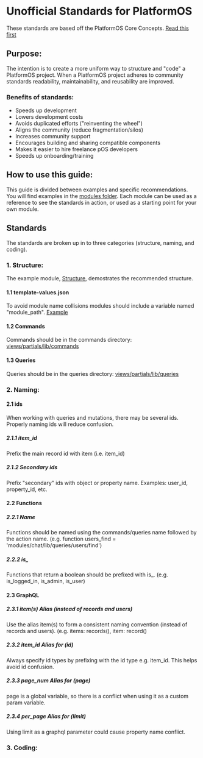 # Unofficial Standards for PlatformOS

These standards are based off the PlatformOS Core Concepts. [Read this first](https://documentation.platformos.com/developer-guide/pos-marketplace-template/core-concepts#general-rules)

## Purpose:
The intention is to create a more uniform way to structure and "code" a PlatformOS project. When a PlatformOS project adheres to community standards readability, maintainability, and reusability are improved.

### Benefits of standards:

- Speeds up development
- Lowers development costs
- Avoids duplicated efforts ("reinventing the wheel")
- Aligns the community (reduce fragmentation/silos)
- Increases community support
- Encourages building and sharing compatible components
- Makes it easier to hire freelance pOS developers
- Speeds up onboarding/training

## How to use this guide:
This guide is divided between examples and specific recommendations. You will find examples in the [modules folder](https://github.com/ScottBReynolds/pos-standards/tree/structure/modules). Each module can be used as a reference to see the standards in action, or used as a starting point for your own module.

## Standards
The standards are broken up in to three categories (structure, naming, and coding).

### 1. Structure: 
The example module, [Structure](https://github.com/ScottBReynolds/pos-standards/tree/structure/modules/structure), demostrates the recommended structure.

#### 1.1 template-values.json
To avoid module name collisions modules should include a variable named "module_path". [Example](https://github.com/ScottBReynolds/pos-standards/blob/structure/modules/structure/private/template-values.json)

#### 1.2 Commands
Commands should be in the commands directory: [views/partials/lib/commands](https://github.com/ScottBReynolds/pos-standards/tree/structure/modules/structure/private/views/partials/lib/commands)

#### 1.3 Queries
Queries should be in the queries directory: [views/partials/lib/queries](https://github.com/ScottBReynolds/pos-standards/tree/structure/modules/structure/private/views/partials/lib/queries)


### 2. Naming:

#### 2.1 ids
When working with queries and mutations, there may be several ids. Properly naming ids will reduce confusion.
##### 2.1.1 item_id
Prefix the main record id with item (i.e. item_id)
##### 2.1.2 Secondary ids
Prefix "secondary" ids with object or property name. Examples: user_id, property_id, etc.
#### 2.2 Functions
##### 2.2.1 Name
Functions should be named using the commands/queries name followed by the action name. (e.g. function users_find = 'modules/chat/lib/queries/users/find')
##### 2.2.2 is_
Functions that return a boolean should be prefixed with is_. (e.g. is_logged_in, is_admin, is_user)
#### 2.3 GraphQL
##### 2.3.1 item(s) Alias (instead of records and users)
Use the alias item(s) to form a consistent naming convention (instead of records and users). (e.g. items: records(), item: record()
##### 2.3.2 item_id Alias for (id)
Always specify id types by prefixing with the id type e.g. item_id. This helps avoid id confusion.
##### 2.3.3 page_num Alias for (page)
page is a global variable, so there is a conflict when using it as a custom param variable.
##### 2.3.4 per_page Alias for (limit)
Using limit as a graphql parameter could cause property name conflict.

### 3. Coding:
